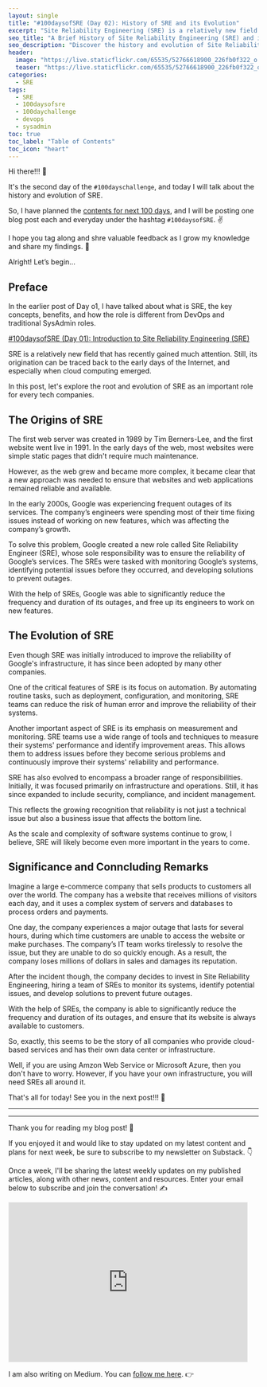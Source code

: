 ```yaml
---
layout: single
title: "#100daysofSRE (Day 02): History of SRE and its Evolution"
excerpt: "Site Reliability Engineering (SRE) is a relatively new field that has gained tremendous popularity in recent years. It was first introduced by Google in 2003 to address the challenges of running large-scale web services. Since then, SRE has evolved to become a key component of modern software engineering practices. To understand the present and future of SRE, it is essential to learn about its history and evolution."
seo_title: "A Brief History of Site Reliability Engineering (SRE) and its Evolution | #100daysofSRE (Day 02)"
seo_description: "Discover the history and evolution of Site Reliability Engineering (SRE) in this #100daysofSRE (Day 02) blog post. Learn about the pioneers, key concepts, and challenges of SRE."
header:
  image: "https://live.staticflickr.com/65535/52766618900_226fb0f322_o.png"
  teaser: "https://live.staticflickr.com/65535/52766618900_226fb0f322_o.png"
categories:
  - SRE
tags:
  - SRE
  - 100daysofsre
  - 100daychallenge
  - devops
  - sysadmin
toc: true
toc_label: "Table of Contents"
toc_icon: "heart"
---
```


Hi there!!! 👋

It's the second day of the `#100dayschallenge`, and today I will talk about the history and evolution of SRE. 

So, I have planned the  [contents for next 100 days](https://medium.com/@shantoroy/learning-about-site-reliability-engineering-with-the-100daysofsre-challenge-66380323c0d1), and I will be posting one blog post each and everyday under the hashtag  `#100daysofSRE`. ✌️

I hope you tag along and shre valuable feedback as I grow my knowledge and share my findings. 🙌

Alright! Let’s begin…

## Preface
In the earlier post of Day o1, I have talked about what is SRE, the key concepts, benefits, and how the role is different from DevOps and traditional SysAdmin roles.

[#100daysofSRE (Day 01): Introduction to Site Reliability Engineering (SRE)](https://shantoroy.com/sre/intro-to-site-reliability-engineering/)

SRE is a relatively new field that has recently gained much attention. Still, its origination can be traced back to the early days of the Internet, and especially when cloud computing emerged. 

In this post, let's explore the root and evolution of SRE as an important role for every tech companies.

## The Origins of SRE
The first web server was created in 1989 by Tim Berners-Lee, and the first website went live in 1991. In the early days of the web, most websites were simple static pages that didn't require much maintenance. 

However, as the web grew and became more complex, it became clear that a new approach was needed to ensure that websites and web applications remained reliable and available.

In the early 2000s, Google was experiencing frequent outages of its services. The company’s engineers were spending most of their time fixing issues instead of working on new features, which was affecting the company’s growth.

To solve this problem, Google created a new role called Site Reliability Engineer (SRE), whose sole responsibility was to ensure the reliability of Google’s services. The SREs were tasked with monitoring Google’s systems, identifying potential issues before they occurred, and developing solutions to prevent outages. 

With the help of SREs, Google was able to significantly reduce the frequency and duration of its outages, and free up its engineers to work on new features.



## The Evolution of SRE
Even though SRE was initially introduced to improve the reliability of Google's infrastructure, it has since been adopted by many other companies. 

One of the critical features of SRE is its focus on automation. By automating routine tasks, such as deployment, configuration, and monitoring, SRE teams can reduce the risk of human error and improve the reliability of their systems. 

Another important aspect of SRE is its emphasis on measurement and monitoring. SRE teams use a wide range of tools and techniques to measure their systems' performance and identify improvement areas. This allows them to  address issues before they become serious problems and continuously improve their systems' reliability and performance.

SRE has also evolved to encompass a broader range of responsibilities. Initially, it was focused primarily on infrastructure and operations. Still, it has since expanded to include security, compliance, and incident management. 

This reflects the growing recognition that reliability is not just a technical issue but also a business issue that affects the bottom line.

As the scale and complexity of software systems continue to grow, I believe, SRE will likely become even more important in the years to come.

## Significance and Conncluding Remarks
Imagine a large e-commerce company that sells products to customers all over the world. The company has a website that receives millions of visitors each day, and it uses a complex system of servers and databases to process orders and payments. 

One day, the company experiences a major outage that lasts for several hours, during which time customers are unable to access the website or make purchases. The company’s IT team works tirelessly to resolve the issue, but they are unable to do so quickly enough. As a result, the company loses millions of dollars in sales and damages its reputation. 

After the incident though, the company decides to invest in Site Reliability Engineering, hiring a team of SREs to monitor its systems, identify potential issues, and develop solutions to prevent future outages. 

With the help of SREs, the company is able to significantly reduce the frequency and duration of its outages, and ensure that its website is always available to customers.

So, exactly, this seems to be the story of all companies who provide cloud-based services and has their own data center or infrastructure. 

Well, if you are using Amzon Web Service or Microsoft Azure, then you don't have to worry. However, if you have your own infrastructure, you will need SREs all around it.

That's all for today! See you in the next post!!! 🤝

___

___

Thank you for reading my blog post! 🙏

If you enjoyed it and would like to stay updated on my latest content and plans for next week, be sure to subscribe to my newsletter on Substack. 👇

Once a week, I'll be sharing the latest weekly updates on my published articles, along with other news, content and resources. Enter your email below to subscribe and join the conversation! ✍️


<iframe src="https://shantoroy.substack.com/embed" width="480" height="320" style="border:1px solid #EEE; background:white;" frameborder="0" scrolling="no"></iframe>

I am also writing on Medium. You can [follow me here](https://medium.com/@shantoroy). 👉
<!--stackedit_data:
eyJoaXN0b3J5IjpbLTE3MzExMDgxODAsLTIwMzg1ODYzOTldfQ
==
-->